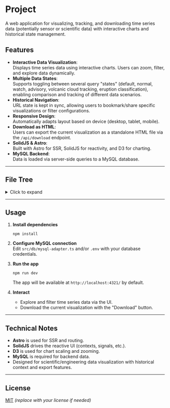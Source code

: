 # Project

A web application for visualizing, tracking, and downloading time series data (potentially sensor or scientific data) with interactive charts and historical state management.

## Features

- **Interactive Data Visualization**:  
  Displays time series data using interactive charts. Users can zoom, filter, and explore data dynamically.
- **Multiple Data States**:  
  Supports toggling between several query "states" (default, normal, watch, advisory, volcanic cloud tracking, eruption classification), enabling comparison and tracking of different data scenarios.
- **Historical Navigation**:  
  URL state is kept in sync, allowing users to bookmark/share specific visualizations or filter configurations.
- **Responsive Design**:  
  Automatically adapts layout based on device (desktop, tablet, mobile).
- **Download as HTML**:  
  Users can export the current visualization as a standalone HTML file via the `/api/download` endpoint.
- **SolidJS & Astro**:  
  Built with Astro for SSR, SolidJS for reactivity, and D3 for charting.
- **MySQL Backend**:  
  Data is loaded via server-side queries to a MySQL database.

---

## File Tree

<details>
<summary>Click to expand</summary>

```
project/
├── astro.config.mjs
├── package.json
├── src/
│   ├── components/
│   │   ├── Download.astro         # Download button and logic
│   │   ├── Storico.astro          # Main historical data visualization component
│   │   └── Container.astro        # Data container (not shown, but referenced)
│   ├── contexts/
│   │   ├── chartContext.tsx       # Provides chart state/context (zoom, axes, etc.)
│   │   └── dataContext.tsx        # Provides data state/context (query, filters, etc.)
│   ├── db/
│   │   └── mysql-adapter.ts       # MySQL database adapter (custom Astro integration)
│   ├── interfaces.ts              # TypeScript interfaces for data and context
│   ├── layouts/
│   │   └── Layout.astro           # Main HTML layout
│   ├── pages/
│   │   ├── index.astro            # App entry point, renders <Storico/>
│   │   └── api/
│   │       └── download.ts        # API endpoint for downloading current view as HTML
│   ├── styles/
│   │   └── app.css                # App-wide CSS, includes color variables
│   ├── utils.ts                   # Utility functions (URL/state management, device detection, etc.)
│   └── constants.ts               # Query constants and defaults
└── ...
```
</details>

---

## Usage

1. **Install dependencies**  
   ```
   npm install
   ```

2. **Configure MySQL connection**  
   Edit `src/db/mysql-adapter.ts` and/or `.env` with your database credentials.

3. **Run the app**  
   ```
   npm run dev
   ```
   The app will be available at `http://localhost:4321/` by default.

4. **Interact**  
   - Explore and filter time series data via the UI.
   - Download the current visualization with the "Download" button.

---

## Technical Notes

- **Astro** is used for SSR and routing.
- **SolidJS** drives the reactive UI (contexts, signals, etc.).
- **D3** is used for chart scaling and zooming.
- **MySQL** is required for backend data.
- Designed for scientific/engineering data visualization with historical context and export features.

---

## License

[MIT](LICENSE) *(replace with your license if needed)*
